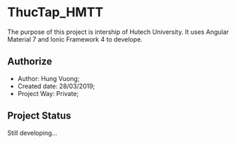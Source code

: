 # ThucTap_HMTT
The purpose of this project is intership of Hutech University. It uses Angular Material 7 and Ionic Framework 4 to develope.

## Authorize
* Author: Hung Vuong;
* Created date: 28/03/2019;
* Project Way: Private;

## Project Status
Still developing...

